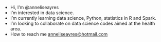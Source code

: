 - Hi, I’m @anneliseayres
- I’m interested in data science.
- I’m currently learning data science, Python, statistics in R and Spark.
- I’m looking to collaborate on data science codes aimed at the health area.
- How to reach me anneliseayres@hotmail.com

<!---
anneliseayres/anneliseayres is a ✨ special ✨ repository because its `README.md` (this file) appears on your GitHub profile.
You can click the Preview link to take a look at your changes.
--->
